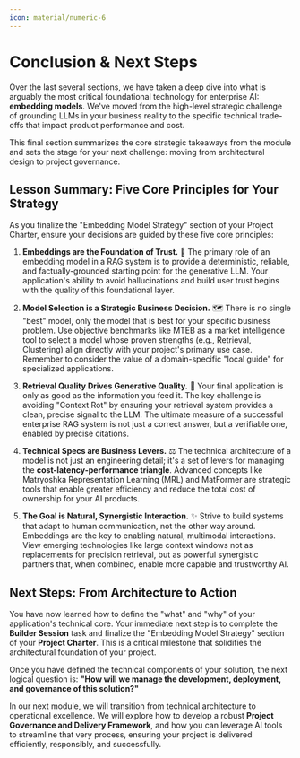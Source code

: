 ```yaml
---
icon: material/numeric-6
---
```



# Conclusion & Next Steps

Over the last several sections, we have taken a deep dive into what is arguably the most critical foundational technology for enterprise AI: **embedding models**. We've moved from the high-level strategic challenge of grounding LLMs in your business reality to the specific technical trade-offs that impact product performance and cost.

This final section summarizes the core strategic takeaways from the module and sets the stage for your next challenge: moving from architectural design to project governance.


## Lesson Summary: Five Core Principles for Your Strategy

As you finalize the "Embedding Model Strategy" section of your Project Charter, ensure your decisions are guided by these five core principles:

1.  **Embeddings are the Foundation of Trust.** 🧠
    The primary role of an embedding model in a RAG system is to provide a deterministic, reliable, and factually-grounded starting point for the generative LLM. Your application's ability to avoid hallucinations and build user trust begins with the quality of this foundational layer.

2.  **Model Selection is a Strategic Business Decision.** 🗺️
    There is no single "best" model, only the model that is best for your specific business problem. Use objective benchmarks like MTEB as a market intelligence tool to select a model whose proven strengths (e.g., Retrieval, Clustering) align directly with your project's primary use case. Remember to consider the value of a domain-specific "local guide" for specialized applications.

3.  **Retrieval Quality Drives Generative Quality.** 🎯
    Your final application is only as good as the information you feed it. The key challenge is avoiding "Context Rot" by ensuring your retrieval system provides a clean, precise signal to the LLM. The ultimate measure of a successful enterprise RAG system is not just a correct answer, but a verifiable one, enabled by precise citations.

4.  **Technical Specs are Business Levers.** ⚖️
    The technical architecture of a model is not just an engineering detail; it's a set of levers for managing the **cost-latency-performance triangle**. Advanced concepts like Matryoshka Representation Learning (MRL) and MatFormer are strategic tools that enable greater efficiency and reduce the total cost of ownership for your AI products.

5.  **The Goal is Natural, Synergistic Interaction.** ✨
    Strive to build systems that adapt to human communication, not the other way around. Embeddings are the key to enabling natural, multimodal interactions. View emerging technologies like large context windows not as replacements for precision retrieval, but as powerful synergistic partners that, when combined, enable more capable and trustworthy AI.


## Next Steps: From Architecture to Action

You have now learned how to define the "what" and "why" of your application's technical core. Your immediate next step is to complete the **Builder Session** task and finalize the "Embedding Model Strategy" section of your **Project Charter**. This is a critical milestone that solidifies the architectural foundation of your project.

Once you have defined the technical components of your solution, the next logical question is: **"How will we manage the development, deployment, and governance of this solution?"**

In our next module, we will transition from technical architecture to operational excellence. We will explore how to develop a robust **Project Governance and Delivery Framework**, and how you can leverage AI tools to streamline that very process, ensuring your project is delivered efficiently, responsibly, and successfully.